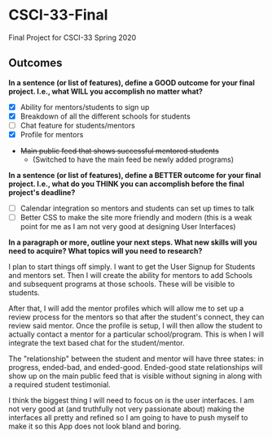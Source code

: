 # CSCI-33-Final
Final Project for CSCI-33 Spring 2020

## Outcomes

__In a sentence (or list of features), define a GOOD outcome for your final project. I.e., what WILL you accomplish no matter what?__

- [x] Ability for mentors/students to sign up
- [x] Breakdown of all the different schools for students
- [ ] Chat feature for students/mentors 
- [x] Profile for mentors
- ~~Main public feed that shows successful mentored students~~ 
  - (Switched to have the main feed be newly added programs)

__In a sentence (or list of features), define a BETTER outcome for your final project. I.e., what do you THINK you can accomplish before the final project's deadline?__

- [ ] Calendar integration so mentors and students can set up times to talk 
- [ ] Better CSS to make the site more friendly and modern (this is a weak point for me as I am not very good at designing User Interfaces)

__In a paragraph or more, outline your next steps. What new skills will you need to acquire? What topics will you need to research?__

 I plan to start things off simply. I want to get the User Signup for Students and mentors set. Then I will create the ability for mentors to add Schools and subsequent programs at those schools. These will be visible to students. 

After that, I will add the mentor profiles which will allow me to set up a review process for the mentors so that after the student's connect, they can review said mentor. Once the profile is setup, I will then allow the student to actually contact a mentor for a particular school/program. This is when I will integrate the text based chat for the student/mentor. 

The "relationship" between the student and mentor will have three states: in progress, ended-bad, and ended-good. Ended-good state relationships will show up on the main public feed that is visible without signing in along with a required student testimonial. 

I think the biggest thing I will need to focus on is the user interfaces. I am not very good at (and truthfully not very passionate about) making the interfaces all pretty and refined so I am going to have to push myself to make it so this App does not look bland and boring. 
